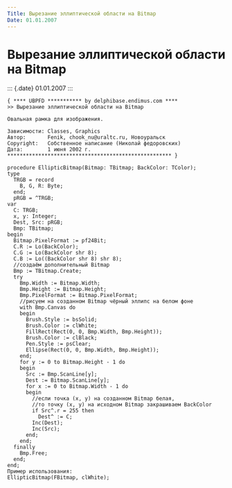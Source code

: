 ```yaml
---
Title: Вырезание эллиптической области на Bitmap
Date: 01.01.2007
---
```



Вырезание эллиптической области на Bitmap
=========================================

::: {.date}
01.01.2007
:::

    { **** UBPFD *********** by delphibase.endimus.com ****
    >> Вырезание эллиптической области на Bitmap
     
    Овальная рамка для изображения.
     
    Зависимости: Classes, Graphics
    Автор:       Fenik, chook_nu@uraltc.ru, Новоуральск
    Copyright:   Собственное написание (Николай федоровских)
    Дата:        1 июня 2002 г.
    ***************************************************** }
     
    procedure EllipticBitmap(Bitmap: TBitmap; BackColor: TColor);
    type
      TRGB = record
        B, G, R: Byte;
      end;
      pRGB = ^TRGB;
    var
      C: TRGB;
      x, y: Integer;
      Dest, Src: pRGB;
      Bmp: TBitmap;
    begin
      Bitmap.PixelFormat := pf24Bit;
      C.R := Lo(BackColor);
      C.G := Lo(BackColor shr 8);
      C.B := Lo((BackColor shr 8) shr 8);
      //создаём дополнительный Bitmap
      Bmp := TBitmap.Create;
      try
        Bmp.Width := Bitmap.Width;
        Bmp.Height := Bitmap.Height;
        Bmp.PixelFormat := Bitmap.PixelFormat;
        //рисуем на созданном Bitmap чёрный эллипс на белом фоне
        with Bmp.Canvas do
        begin
          Brush.Style := bsSolid;
          Brush.Color := clWhite;
          FillRect(Rect(0, 0, Bmp.Width, Bmp.Height));
          Brush.Color := clBlack;
          Pen.Style := psClear;
          Ellipse(Rect(0, 0, Bmp.Width, Bmp.Height));
        end;
        for y := 0 to Bitmap.Height - 1 do
        begin
          Src := Bmp.ScanLine[y];
          Dest := Bitmap.ScanLine[y];
          for x := 0 to Bitmap.Width - 1 do
          begin
            //если точка (x, y) на созданном Bitmap белая,
            //то точку (x, y) на исходном Bitmap закрашиваем BackColor
            if Src^.r = 255 then
              Dest^ := C;
            Inc(Dest);
            Inc(Src);
          end;
        end;
      finally
        Bmp.Free;
      end;
    end;
    Пример использования: 
    EllipticBitmap(FBitmap, clWhite); 
